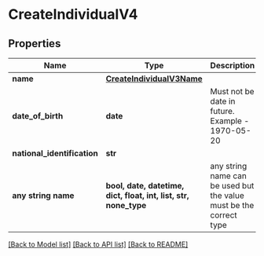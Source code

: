 # CreateIndividualV4


## Properties
Name | Type | Description | Notes
------------ | ------------- | ------------- | -------------
**name** | [**CreateIndividualV3Name**](CreateIndividualV3Name.md) |  | 
**date_of_birth** | **date** | Must not be date in future. Example - 1970-05-20 | 
**national_identification** | **str** |  | [optional] 
**any string name** | **bool, date, datetime, dict, float, int, list, str, none_type** | any string name can be used but the value must be the correct type | [optional]

[[Back to Model list]](../README.md#documentation-for-models) [[Back to API list]](../README.md#documentation-for-api-endpoints) [[Back to README]](../README.md)


